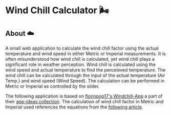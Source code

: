 # Wind Chill Calculator :wind_face:

## About  :cloud:
A small web application to calculate the wind chill factor using the actual temperature and wind speed in either Metric or Imperial measurements. It is often misunderstood how wind chill is calculated, yet wind chill plays a significant role in weather perception. Wind chill is calculated using the wind speed and actual temperature to find the perceieved temperature. The wind chill can be calculated through the input of the actual temperature (Air Temp.) and wind speed (Wind Speed). The calculation can be performed in Metric or Imperial as controlled by the slider. 

The following application is based on [florinpop17's Windchill-App](https://github.com/florinpop17/app-ideas/blob/master/Projects/1-Beginner/Windchill-App.md) a part of their [app-ideas collection](https://github.com/florinpop17/app-ideas). The calculation of wind chill factor in Metric and Imperial used references the equations from the [following article](https://sciencing.com/calculate-wind-chill-factor-5981683.html). 
